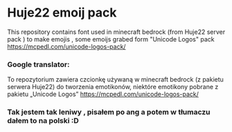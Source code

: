 # Huje22 emoij pack
This repository contains font used in minecraft bedrock (from Huje22 server pack ) to make emojis , some emoijs grabed form "Unicode Logos" pack https://mcpedl.com/unicode-logos-pack/

### Google translator: 
To repozytorium zawiera czcionkę używaną w minecraft bedrock (z pakietu serwera Huje22) do tworzenia emotikonów, niektóre emotikony pobrane z pakietu „Unicode Logos” https://mcpedl.com/unicode-logos-pack/

### Tak jestem tak leniwy , pisałem po ang a potem w tłumaczu dałem to na polski :D
